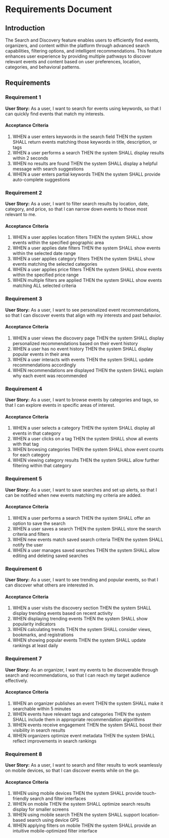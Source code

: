 # Requirements Document

## Introduction

The Search and Discovery feature enables users to efficiently find events, organizers, and content within the platform through advanced search capabilities, filtering options, and intelligent recommendations. This feature enhances user experience by providing multiple pathways to discover relevant events and content based on user preferences, location, categories, and behavioral patterns.

## Requirements

### Requirement 1

**User Story:** As a user, I want to search for events using keywords, so that I can quickly find events that match my interests.

#### Acceptance Criteria

1. WHEN a user enters keywords in the search field THEN the system SHALL return events matching those keywords in title, description, or tags
2. WHEN a user performs a search THEN the system SHALL display results within 2 seconds
3. WHEN no results are found THEN the system SHALL display a helpful message with search suggestions
4. WHEN a user enters partial keywords THEN the system SHALL provide auto-complete suggestions

### Requirement 2

**User Story:** As a user, I want to filter search results by location, date, category, and price, so that I can narrow down events to those most relevant to me.

#### Acceptance Criteria

1. WHEN a user applies location filters THEN the system SHALL show events within the specified geographic area
2. WHEN a user applies date filters THEN the system SHALL show events within the selected date range
3. WHEN a user applies category filters THEN the system SHALL show events matching the selected categories
4. WHEN a user applies price filters THEN the system SHALL show events within the specified price range
5. WHEN multiple filters are applied THEN the system SHALL show events matching ALL selected criteria

### Requirement 3

**User Story:** As a user, I want to see personalized event recommendations, so that I can discover events that align with my interests and past behavior.

#### Acceptance Criteria

1. WHEN a user views the discovery page THEN the system SHALL display personalized recommendations based on their event history
2. WHEN a user has no event history THEN the system SHALL display popular events in their area
3. WHEN a user interacts with events THEN the system SHALL update recommendations accordingly
4. WHEN recommendations are displayed THEN the system SHALL explain why each event was recommended

### Requirement 4

**User Story:** As a user, I want to browse events by categories and tags, so that I can explore events in specific areas of interest.

#### Acceptance Criteria

1. WHEN a user selects a category THEN the system SHALL display all events in that category
2. WHEN a user clicks on a tag THEN the system SHALL show all events with that tag
3. WHEN browsing categories THEN the system SHALL show event counts for each category
4. WHEN viewing category results THEN the system SHALL allow further filtering within that category

### Requirement 5

**User Story:** As a user, I want to save searches and set up alerts, so that I can be notified when new events matching my criteria are added.

#### Acceptance Criteria

1. WHEN a user performs a search THEN the system SHALL offer an option to save the search
2. WHEN a user saves a search THEN the system SHALL store the search criteria and filters
3. WHEN new events match saved search criteria THEN the system SHALL notify the user
4. WHEN a user manages saved searches THEN the system SHALL allow editing and deleting saved searches

### Requirement 6

**User Story:** As a user, I want to see trending and popular events, so that I can discover what others are interested in.

#### Acceptance Criteria

1. WHEN a user visits the discovery section THEN the system SHALL display trending events based on recent activity
2. WHEN displaying trending events THEN the system SHALL show popularity indicators
3. WHEN calculating trends THEN the system SHALL consider views, bookmarks, and registrations
4. WHEN showing popular events THEN the system SHALL update rankings at least daily

### Requirement 7

**User Story:** As an organizer, I want my events to be discoverable through search and recommendations, so that I can reach my target audience effectively.

#### Acceptance Criteria

1. WHEN an organizer publishes an event THEN the system SHALL make it searchable within 5 minutes
2. WHEN events have relevant tags and categories THEN the system SHALL include them in appropriate recommendation algorithms
3. WHEN events receive engagement THEN the system SHALL boost their visibility in search results
4. WHEN organizers optimize event metadata THEN the system SHALL reflect improvements in search rankings

### Requirement 8

**User Story:** As a user, I want to search and filter results to work seamlessly on mobile devices, so that I can discover events while on the go.

#### Acceptance Criteria

1. WHEN using mobile devices THEN the system SHALL provide touch-friendly search and filter interfaces
2. WHEN on mobile THEN the system SHALL optimize search results display for smaller screens
3. WHEN using mobile search THEN the system SHALL support location-based search using device GPS
4. WHEN applying filters on mobile THEN the system SHALL provide an intuitive mobile-optimized filter interface